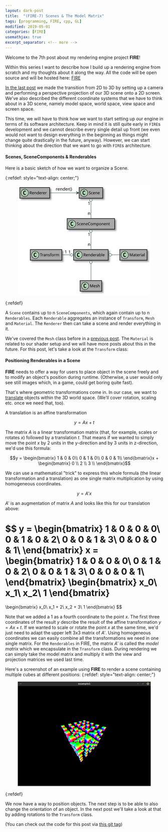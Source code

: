```yaml
---
layout: dark-post
title:  "(FIRE-7) Scenes & The Model Matrix"
tags: [programming, FIRE, cpp, GL]
modified: 2019-05-01
categories: [FIRE]
usemathjax: true
excerpt_separator: <!-- more -->
---
```


Welcome to the 7th post about my rendering engine project **FIRE**!

Within this series I want to describe how I build up a rendering engine from scratch and my thoughts about it along the way.
All the code will be open source and will be hosted here: [FIRE](https://github.com/markusrothe/FIRE)

[In the last post](https://www.markusrothe.dev/fire/2019/04/14/FIRE-6-3D-Basics.html) we made the transition from 2D to 3D by setting up a camera and performing a perspective projection of our 3D scene onto a 2D screen. 
We've also described the different coordinate systems that we have to think about in a 3D scene, namely model space, world space, view space and screen space.

This time, we will have to think how we want to start setting up our engine in terms of its software architecture. 
Keep in mind it is still quite early in `FIRE`s development and we cannot describe every single detail up front (we even would not want to design everything in the beginning as things might change quite drastically in the future, anyway).
However, we can start thinking about the direction that we want to go with `FIRE`s architecture.

<!-- more -->

#### Scenes, SceneComponents & Renderables
Here is a basic sketch of how we want to organize a Scene.

{:refdef: style="text-align: center;"}
<figure>
	<img src="/images/FIRE-7-classes.svg" alt="">
</figure>
{:refdef}

A `Scene` contains up to n `SceneComponents`, which again contain up to n `Renderables`.
Each `Renderable` aggregates an instance of `Transform`, `Mesh` and `Material`.
The `Renderer` then can take a scene and render everything in it.

We've covered the `Mesh` class before in a [previous post](https://www.markusrothe.dev/fire/2019/03/24/FIRE-5-Rendering-a-triangle.html).
The `Material` is related to our shader setup and we will have more posts about this in the future.
For this post, let's take a look at the `Transform` class:

#### Positioning Renderables in a Scene
**FIRE** needs to offer a way for users to place object in the scene freely and to modify an object's position during runtime.
(Otherwise, a user would only see still images which, in a game, could get boring quite fast). 

That's where geometric transformations come in. 
In our case, we want to [translate](https://en.wikipedia.org/wiki/Translation_(geometry)) objects within the 3D world space.
(We'll cover rotation, scaling etc. once we need that, too).

A translation is an affine transformation 

$$y = Ax + t$$

The matrix $A$ is a linear transformation matrix (that, for example, scales or rotates $x$) followed by a translation $t$.
That means if we wanted to simply move the point $x$ by 2 units in the y-direction and by 3 units in z-direction, we'd use this formula:

$$y = \begin{bmatrix}
1 & 0 & 0\\
0 & 1 & 0\\
0 & 0 & 1\\
\end{bmatrix}x + \begin{bmatrix}
0 \\
2 \\
3 \\
\end{bmatrix}$$

We can use a mathematical "trick" to express this whole formula (the linear transformation and a translation) as one single matrix multiplication by using homogeneous coordinates.

$$y = A'x$$

$A'$ is an augmentation of matrix $A$ and looks like this for our translation above:

$$
y = 
\begin{bmatrix}
1 & 0 & 0 & 0\\
0 & 1 & 0 & 2\\
0 & 0 & 1 & 3\\
0 & 0 & 0 & 1\\
\end{bmatrix}
x = 
\begin{bmatrix}
1 & 0 & 0 & 0\\
0 & 1 & 0 & 2\\
0 & 0 & 1 & 3\\
0 & 0 & 0 & 1\\
\end{bmatrix}
\begin{bmatrix}
x_0\\
x_1\\
x_2\\
1
\end{bmatrix}
=
\begin{bmatrix}
x_0\\
x_1 + 2\\
x_2 + 3\\
1
\end{bmatrix}
$$

Note that we added a $1$ as a fourth coordinate to the point $x$.
The first three coordinates of the result $y$ describe the result of the affine transformation $y = Ax + t$.
If we wanted to scale or rotate the point $x$ at the same time, we'd just need to adapt the upper left 3x3 matrix of $A'$.
Using homogeneous coordinates we can easily combine all the transformations we need in one single matrix. 
For the `Renderables` in FIRE, the matrix $A'$ is called the *model matrix* which we encapsulate in the `Transform` class.
During rendering we can simply take the model matrix and multiply it with the view and projection matrices we used last time. 

Here's a screenshot of an example using **FIRE** to render a scene containing multiple cubes at different positions:
{:refdef: style="text-align: center;"}
<figure>
	<img src="/images/FIRE-7-Cubes.png" alt="">
</figure>
{:refdef}

We now have a way to position objects. 
The next step is to be able to also change the orientation of an object.
In the next post we'll take a look at that by adding rotations to the `Transform` class.

(You can check out the code for this post via [this git tag](https://github.com/markusrothe/FIRE/tree/FIRE-7))

